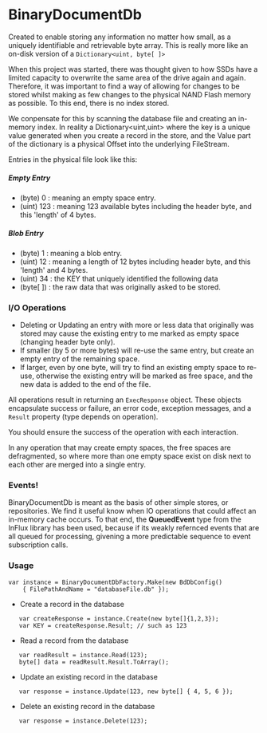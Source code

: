 # BinaryDocumentDb

Created to enable storing any information no matter how small, as a uniquely 
identifiable and retrievable byte array.  This is really more like an on-disk version
of a `Dictionary<uint, byte[ ]>`

When this project was started, there was thought given to how SSDs have a limited 
capacity to overwrite the same area of the drive again and again.  Therefore, it was
important to find a way of allowing for changes to be stored whilst making as few
changes to the physical NAND Flash memory as possible.  To this end, there is no
index stored.  

We conpensate for this by scanning the database file and creating an in-memory
index.  In reality a Dictionary<uint,uint> where the key is a unique value generated
when you create a record in the store, and the Value part of the dictionary is
a physical Offset into the underlying FileStream.

Entries in the physical file look like this:

##### Empty Entry
- (byte) 0 : meaning an empty space entry.
- (uint) 123 : meaning 123 available bytes including the header byte, and this 
'length' of 4 bytes.

##### Blob Entry
- (byte) 1 : meaning a blob entry.
- (uint) 12 : meaning a length of 12 bytes including header byte, and this 
'length' and 4 bytes.
- (uint) 34 : the KEY that uniquely identified the following data
- (byte\[ ]) : the raw data that was originally asked to be stored.

### I/O Operations
- Deleting or Updating an entry with more or less data that originally was stored may
cause the existing entry to me marked as empty space (changing header byte only).
- If smaller (by 5 or more bytes) will re-use the same entry, but create an empty entry
of the remaining space.
- If larger, even by one byte, will try to find an existing empty space to re-use, 
otherwise the existing entry will be marked as free space, and the new data is added 
to the end of the file.

All operations result in returning an `ExecResponse` object.
These objects encapsulate success or failure, an error code, exception messages,
and a `Result` property (type depends on operation).  

You should ensure the success of the operation with each interaction.

In any operation that may create empty spaces, the free spaces are defragmented, 
so where more than one empty space exist on disk next to each other are merged into
a single entry.

### Events!
BinaryDocumentDb is meant as the basis of other simple stores, or repositories.  We find
it useful know when IO operations that could affect an in-memory cache occurs.
To that end, the **QueuedEvent** type from the InFlux library has been used, because 
if its weakly refernced events that are all queued for processing, givening a more
predictable sequence to event subscription calls.

### Usage

```
var instance = BinaryDocumentDbFactory.Make(new BdDbConfig() 
    { FilePathAndName = "databaseFile.db" }); 
 ```

 - Create a record in the database
 ```
    var createResponse = instance.Create(new byte[]{1,2,3});
    var KEY = createResponse.Result; // such as 123
 ```

 - Read a record from the database
 ```
    var readResult = instance.Read(123);
    byte[] data = readResult.Result.ToArray();
 ```

 - Update an existing record in the database
 ```
    var response = instance.Update(123, new byte[] { 4, 5, 6 });
 ```

 - Delete an existing record in the database
 ```
    var response = instance.Delete(123);
 ```